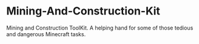 Mining-And-Construction-Kit
===========================

Mining and Construction ToolKit. A helping hand for some of those tedious and dangerous Minecraft tasks.

